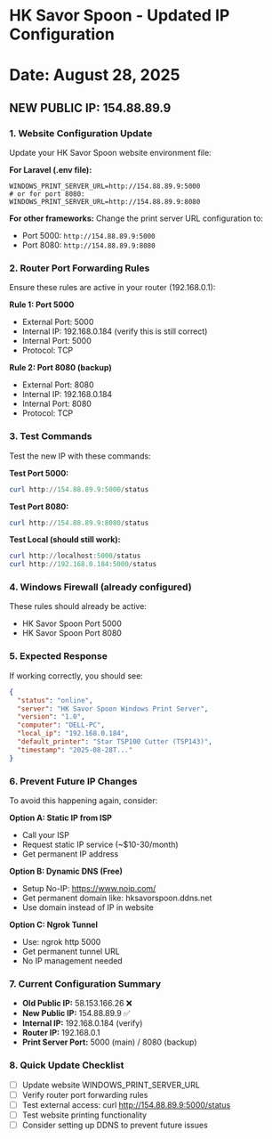 # HK Savor Spoon - Updated IP Configuration
# Date: August 28, 2025

## NEW PUBLIC IP: 154.88.89.9

### 1. Website Configuration Update
Update your HK Savor Spoon website environment file:

**For Laravel (.env file):**
```
WINDOWS_PRINT_SERVER_URL=http://154.88.89.9:5000
# or for port 8080:
WINDOWS_PRINT_SERVER_URL=http://154.88.89.9:8080
```

**For other frameworks:**
Change the print server URL configuration to:
- Port 5000: `http://154.88.89.9:5000`
- Port 8080: `http://154.88.89.9:8080`

### 2. Router Port Forwarding Rules
Ensure these rules are active in your router (192.168.0.1):

**Rule 1: Port 5000**
- External Port: 5000
- Internal IP: 192.168.0.184 (verify this is still correct)
- Internal Port: 5000
- Protocol: TCP

**Rule 2: Port 8080 (backup)**
- External Port: 8080
- Internal IP: 192.168.0.184
- Internal Port: 8080
- Protocol: TCP

### 3. Test Commands
Test the new IP with these commands:

**Test Port 5000:**
```powershell
curl http://154.88.89.9:5000/status
```

**Test Port 8080:**
```powershell
curl http://154.88.89.9:8080/status
```

**Test Local (should still work):**
```powershell
curl http://localhost:5000/status
curl http://192.168.0.184:5000/status
```

### 4. Windows Firewall (already configured)
These rules should already be active:
- HK Savor Spoon Port 5000
- HK Savor Spoon Port 8080

### 5. Expected Response
If working correctly, you should see:
```json
{
  "status": "online",
  "server": "HK Savor Spoon Windows Print Server",
  "version": "1.0",
  "computer": "DELL-PC",
  "local_ip": "192.168.0.184",
  "default_printer": "Star TSP100 Cutter (TSP143)",
  "timestamp": "2025-08-28T..."
}
```

### 6. Prevent Future IP Changes
To avoid this happening again, consider:

**Option A: Static IP from ISP**
- Call your ISP
- Request static IP service (~$10-30/month)
- Get permanent IP address

**Option B: Dynamic DNS (Free)**
- Setup No-IP: https://www.noip.com/
- Get permanent domain like: hksavorspoon.ddns.net
- Use domain instead of IP in website

**Option C: Ngrok Tunnel**
- Use: ngrok http 5000
- Get permanent tunnel URL
- No IP management needed

### 7. Current Configuration Summary
- **Old Public IP:** 58.153.166.26 ❌
- **New Public IP:** 154.88.89.9 ✅
- **Internal IP:** 192.168.0.184 (verify)
- **Router IP:** 192.168.0.1
- **Print Server Port:** 5000 (main) / 8080 (backup)

### 8. Quick Update Checklist
- [ ] Update website WINDOWS_PRINT_SERVER_URL
- [ ] Verify router port forwarding rules
- [ ] Test external access: curl http://154.88.89.9:5000/status
- [ ] Test website printing functionality
- [ ] Consider setting up DDNS to prevent future issues
